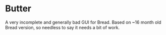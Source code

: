 # Butter
A very incomplete and generally bad GUI for Bread. Based on ~16 month old Bread version, so needless to say it needs a bit of work.
